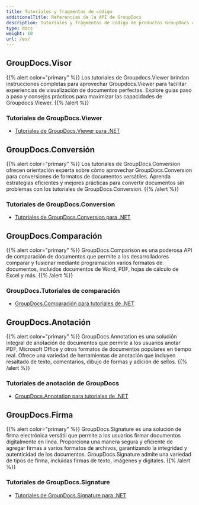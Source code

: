 ```yaml
---
title: Tutoriales y fragmentos de código
additionalTitle: Referencias de la API de GroupDocs
description: Tutoriales y fragmentos de código de productos GroupDocs como GroupDocs.Viewer, GroupDocs.Annotation, GroupDocs.Conversion y otros productos.
type: docs
weight: 10
url: /es/
---
```


## GroupDocs.Visor
{{% alert color="primary" %}}
Los tutoriales de Groupdocs.Viewer brindan instrucciones completas para aprovechar Groupdocs.Viewer para facilitar experiencias de visualización de documentos perfectas. Explore guías paso a paso y consejos prácticos para maximizar las capacidades de Groupdocs.Viewer.
{{% /alert %}}

### Tutoriales de GroupDocs.Viewer
- [Tutoriales de GroupDocs.Viewer para .NET](../viewer/es/net/)


## GroupDocs.Conversión
{{% alert color="primary" %}}
Los tutoriales de GroupDocs.Conversion ofrecen orientación experta sobre cómo aprovechar GroupDocs.Conversion para conversiones de formatos de documentos versátiles. Aprenda estrategias eficientes y mejores prácticas para convertir documentos sin problemas con los tutoriales de GroupDocs.Conversion.
{{% /alert %}}

### Tutoriales de GroupDocs.Conversion
- [Tutoriales de GroupDocs.Conversion para .NET](../conversion/es/net/)


## GroupDocs.Comparación
{{% alert color="primary" %}}
GroupDocs.Comparison es una poderosa API de comparación de documentos que permite a los desarrolladores comparar y fusionar mediante programación varios formatos de documentos, incluidos documentos de Word, PDF, hojas de cálculo de Excel y más.
{{% /alert %}}

### GroupDocs.Tutoriales de comparación
- [GroupDocs.Comparación para tutoriales de .NET](../comparison/es/net/)


## GroupDocs.Anotación
{{% alert color="primary" %}}
GroupDocs.Annotation es una solución integral de anotación de documentos que permite a los usuarios anotar PDF, Microsoft Office y otros formatos de documentos populares en tiempo real. Ofrece una variedad de herramientas de anotación que incluyen resaltado de texto, comentarios, dibujo de formas y adición de sellos.
{{% /alert %}}

### Tutoriales de anotación de GroupDocs
- [GroupDocs.Annotation para tutoriales de .NET](../annotation/es/net/)


## GroupDocs.Firma
{{% alert color="primary" %}}
GroupDocs.Signature es una solución de firma electrónica versátil que permite a los usuarios firmar documentos digitalmente en línea. Proporciona una manera segura y eficiente de agregar firmas a varios formatos de archivos, garantizando la integridad y autenticidad de los documentos. GroupDocs.Signature admite una variedad de tipos de firma, incluidas firmas de texto, imágenes y digitales.
{{% /alert %}}

### Tutoriales de GroupDocs.Signature
- [Tutoriales de GroupDocs.Signature para .NET](../signature/es/net/)